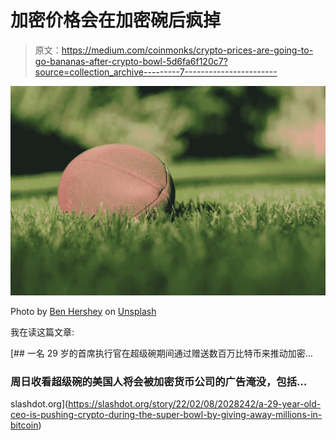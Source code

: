 # 加密价格会在加密碗后疯掉

> 原文：<https://medium.com/coinmonks/crypto-prices-are-going-to-go-bananas-after-crypto-bowl-5d6fa6f120c7?source=collection_archive---------7----------------------->

![](img/144fc8772a7683588c18629d15af023b.png)

Photo by [Ben Hershey](https://unsplash.com/@benhershey?utm_source=medium&utm_medium=referral) on [Unsplash](https://unsplash.com?utm_source=medium&utm_medium=referral)

我在读这篇文章:

[](https://slashdot.org/story/22/02/08/2028242/a-29-year-old-ceo-is-pushing-crypto-during-the-super-bowl-by-giving-away-millions-in-bitcoin) [## 一名 29 岁的首席执行官在超级碗期间通过赠送数百万比特币来推动加密…

### 周日收看超级碗的美国人将会被加密货币公司的广告淹没，包括…

slashdot.org](https://slashdot.org/story/22/02/08/2028242/a-29-year-old-ceo-is-pushing-crypto-during-the-super-bowl-by-giving-away-millions-in-bitcoin)